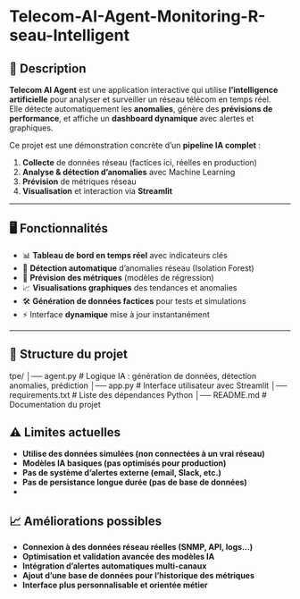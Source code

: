 # Telecom-AI-Agent-Monitoring-R-seau-Intelligent

## 📌 Description
**Telecom AI Agent** est une application interactive qui utilise **l’intelligence artificielle** pour analyser et surveiller un réseau télécom en temps réel.  
Elle détecte automatiquement les **anomalies**, génère des **prévisions de performance**, et affiche un **dashboard dynamique** avec alertes et graphiques.

Ce projet est une démonstration concrète d’un **pipeline IA complet** :
1. **Collecte** de données réseau (factices ici, réelles en production)
2. **Analyse & détection d’anomalies** avec Machine Learning
3. **Prévision** de métriques réseau
4. **Visualisation** et interaction via **Streamlit**

---

## 🖥️ Fonctionnalités
- 📊 **Tableau de bord en temps réel** avec indicateurs clés
- 🚨 **Détection automatique** d’anomalies réseau (Isolation Forest)
- 🔮 **Prévision des métriques** (modèles de régression)
- 📈 **Visualisations graphiques** des tendances et anomalies
- 🛠 **Génération de données factices** pour tests et simulations
- ⚡ Interface **dynamique** mise à jour instantanément

---

## 📂 Structure du projet
tpe/
│── agent.py # Logique IA : génération de données, détection anomalies, prédiction
│── app.py # Interface utilisateur avec Streamlit
│── requirements.txt # Liste des dépendances Python
│── README.md # Documentation du projet


## ⚠️ Limites actuelles
- **Utilise des données simulées (non connectées à un vrai réseau)**
- **Modèles IA basiques (pas optimisés pour production)**
- **Pas de système d’alertes externe (email, Slack, etc.)**
- **Pas de persistance longue durée (pas de base de données)**
- 
## 📈 Améliorations possibles
- **Connexion à des données réseau réelles (SNMP, API, logs…)**
- **Optimisation et validation avancée des modèles IA**
- **Intégration d’alertes automatiques multi-canaux**
- **Ajout d’une base de données pour l’historique des métriques**
- **Interface plus personnalisable et orientée métier**



